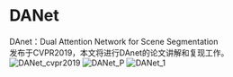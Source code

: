 # DANet
DAnet：Dual Attention Network for Scene Segmentation  
发布于CVPR2019，本文将进行DAnet的论文讲解和复现工作。
![DANet_cvpr2019](https://user-images.githubusercontent.com/52816016/189250053-b5b4ca6e-18e2-4b88-9879-57d182098b70.png)
![DANet_P](https://user-images.githubusercontent.com/52816016/189251196-7b74bbeb-bc6a-42f7-a185-bc6ad933d5bb.png)
![DANet_1](https://user-images.githubusercontent.com/52816016/189251204-577ce96c-5e56-4ff3-8f7c-6650a7e22b28.png)
